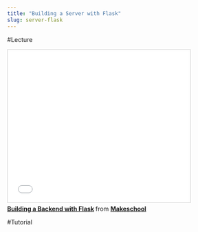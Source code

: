```yaml
---
title: "Building a Server with Flask"
slug: server-flask
---
```


#Lecture

<iframe src="//www.slideshare.net/slideshow/embed_code/key/6VtuKX16sLj0GB" width="425" height="355" frameborder="0" marginwidth="0" marginheight="0" scrolling="no" style="border:1px solid #CCC; border-width:1px; margin-bottom:5px; max-width: 100%;" allowfullscreen> </iframe> <div style="margin-bottom:5px"> <strong> <a href="//www.slideshare.net/secret/6VtuKX16sLj0GB" title="Building a Backend with Flask" target="_blank">Building a Backend with Flask</a> </strong> from <strong><a href="//www.slideshare.net/Makeschool" target="_blank">Makeschool</a></strong> </div>

#Tutorial